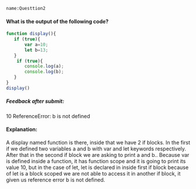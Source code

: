 ```ngMeta
name:Questtion2
```
#### What is the output of the following code?

```javascript 
function display(){
   if (true){
       var a=10;
       let b=13;
   }
    if (true){
       console.log(a);
       console.log(b);
   }
}
display()
```
 
##### Feedback after submit:
10
ReferenceError: b is not defined
 #### Explanation:
A display named function is there, inside that we have 2 if blocks. In the first if we defined two variables a and b with var and let keywords respectively.  After that in the second if block we are asking to print a and b.. Because var is defined inside a function, it has function scope and it is going to print its value 10, but in the case of let, let is declared in inside first if block because of let is a block scoped we are not able to access it in another if block, it given us reference error b is not defined.
